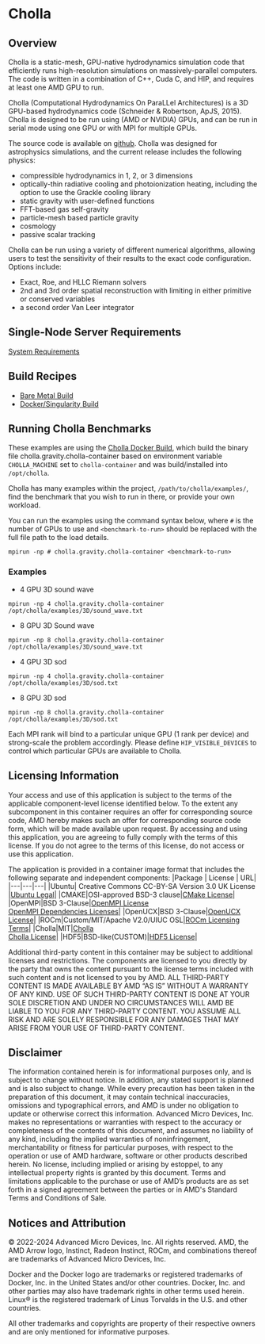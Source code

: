 # Cholla

## Overview
Cholla is a static-mesh, GPU-native hydrodynamics simulation code that efficiently runs high-resolution simulations on massively-parallel computers. The code is written in a combination of C++, Cuda C, and HIP, and requires at least one AMD GPU to run. 

Cholla (Computational Hydrodynamics On ParaLLel Architectures) is a 3D GPU-based hydrodynamics code (Schneider & Robertson, ApJS, 2015). Cholla is designed to be run using (AMD or NVIDIA) GPUs, and can be run in serial mode using one GPU or with MPI for multiple GPUs. 

The source code is available on [github](https://github.com/cholla-hydro/cholla/). Cholla was designed for astrophysics simulations, and the current release includes the following physics:
- compressible hydrodynamics in 1, 2, or 3 dimensions
- optically-thin radiative cooling and photoionization heating, including the option to use the Grackle cooling library
- static gravity with user-defined functions
- FFT-based gas self-gravity
- particle-mesh based particle gravity
- cosmology
- passive scalar tracking

Cholla can be run using a variety of different numerical algorithms, allowing users to test the sensitivity of their results to the exact code configuration. Options include:
- Exact, Roe, and HLLC Riemann solvers
- 2nd and 3rd order spatial reconstruction with limiting in either primitive or conserved variables
- a second order Van Leer integrator

## Single-Node Server Requirements
[System Requirements](/README.md#single-node-server-requirements) 

## Build Recipes
- [Bare Metal Build](/cholla/baremetal/)
- [Docker/Singularity Build](/cholla/docker/)

## Running Cholla Benchmarks
These examples are using the [Cholla Docker Build](/cholla/docker/), which build the binary file cholla.gravity.cholla-container based on environment variable `CHOLLA_MACHINE` set to `cholla-container` and was build/installed into `/opt/cholla`. 

Cholla has many examples within the project, `/path/to/cholla/examples/`, find the benchmark that you wish to run in there, or provide your own workload.   

You can run the examples using the command syntax below, where `#` is the number of GPUs to use and `<benchmark-to-run>` should be replaced with the full file path to the load details. 

```
mpirun -np # cholla.gravity.cholla-container <benchmark-to-run>
```
### Examples 
* 4 GPU 3D sound wave
```
mpirun -np 4 cholla.gravity.cholla-container /opt/cholla/examples/3D/sound_wave.txt
```
* 8 GPU 3D Sound wave
```
mpirun -np 8 cholla.gravity.cholla-container /opt/cholla/examples/3D/sound_wave.txt
```
* 4 GPU 3D sod<br> 
```
mpirun -np 4 cholla.gravity.cholla-container /opt/cholla/examples/3D/sod.txt
```
* 8 GPU 3D sod<br> 
```
mpirun -np 8 cholla.gravity.cholla-container /opt/cholla/examples/3D/sod.txt
```

Each MPI rank will bind to a particular unique GPU (1 rank per device) and strong-scale the problem accordingly. Please define `HIP_VISIBLE_DEVICES` to control which particular GPUs are available to Cholla. 


## Licensing Information
Your access and use of this application is subject to the terms of the applicable component-level license identified below. To the extent any subcomponent in this container requires an offer for corresponding source code, AMD hereby makes such an offer for corresponding source code form, which will be made available upon request. By accessing and using this application, you are agreeing to fully comply with the terms of this license. If you do not agree to the terms of this license, do not access or use this application.

The application is provided in a container image format that includes the following separate and independent components:
|Package | License | URL|
|---|---|---|
|Ubuntu| Creative Commons CC-BY-SA Version 3.0 UK License |[Ubuntu Legal](https://ubuntu.com/legal)|
|CMAKE|OSI-approved BSD-3 clause|[CMake License](https://cmake.org/licensing/)|
|OpenMPI|BSD 3-Clause|[OpenMPI License](https://www-lb.open-mpi.org/community/license.php)<br /> [OpenMPI Dependencies Licenses](https://docs.open-mpi.org/en/v5.0.x/license/index.html)|
|OpenUCX|BSD 3-Clause|[OpenUCX License](https://openucx.org/license/)|
|ROCm|Custom/MIT/Apache V2.0/UIUC OSL|[ROCm Licensing Terms](https://rocm.docs.amd.com/en/latest/release/licensing.html)|
|Cholla|MIT|[Cholla](https://github.com/cholla-hydro/cholla)<br >[Cholla License](https://github.com/cholla-hydro/cholla/blob/main/LICENSE.txt)|
|HDF5|BSD-like(CUSTOM)|[HDF5 License](https://github.com/HDFGroup/hdf5/blob/develop/COPYING)|


Additional third-party content in this container may be subject to additional licenses and restrictions. The components are licensed to you directly by the party that owns the content pursuant to the license terms included with such content and is not licensed to you by AMD. ALL THIRD-PARTY CONTENT IS MADE AVAILABLE BY AMD “AS IS” WITHOUT A WARRANTY OF ANY KIND. USE OF SUCH THIRD-PARTY CONTENT IS DONE AT YOUR SOLE DISCRETION AND UNDER NO CIRCUMSTANCES WILL AMD BE LIABLE TO YOU FOR ANY THIRD-PARTY CONTENT. YOU ASSUME ALL RISK AND ARE SOLELY RESPONSIBLE FOR ANY DAMAGES THAT MAY ARISE FROM YOUR USE OF THIRD-PARTY CONTENT.

## Disclaimer
The information contained herein is for informational purposes only, and is subject to change without notice. In addition, any stated support is planned and is also subject to change. While every precaution has been taken in the preparation of this document, it may contain technical inaccuracies, omissions and typographical errors, and AMD is under no obligation to update or otherwise correct this information. Advanced Micro Devices, Inc. makes no representations or warranties with respect to the accuracy or completeness of the contents of this document, and assumes no liability of any kind, including the implied warranties of noninfringement, merchantability or fitness for particular purposes, with respect to the operation or use of AMD hardware, software or other products described herein. No license, including implied or arising by estoppel, to any intellectual property rights is granted by this document. Terms and limitations applicable to the purchase or use of AMD’s products are as set forth in a signed agreement between the parties or in AMD's Standard Terms and Conditions of Sale.

## Notices and Attribution
© 2022-2024 Advanced Micro Devices, Inc. All rights reserved. AMD, the AMD Arrow logo, Instinct, Radeon Instinct, ROCm, and combinations thereof are trademarks of Advanced Micro Devices, Inc.

Docker and the Docker logo are trademarks or registered trademarks of Docker, Inc. in the United States and/or other countries. Docker, Inc. and other parties may also have trademark rights in other terms used herein. Linux® is the registered trademark of Linus Torvalds in the U.S. and other countries.

All other trademarks and copyrights are property of their respective owners and are only mentioned for informative purposes.
